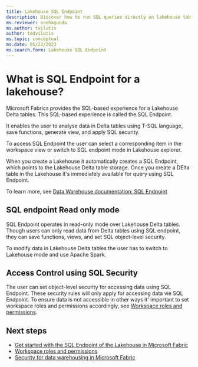 ```yaml
---
title: Lakehouse SQL Endpoint
description: Discover how to run SQL queries directly on lakehouse tables.
ms.reviewer: snehagunda
ms.author: tvilutis
author: tedvilutis
ms.topic: conceptual
ms.date: 05/23/2023
ms.search.form: Lakehouse SQL Endpoint
---
```


# What is SQL Endpoint for a lakehouse?
Microsoft Fabrics provides the SQL-based experience for a Lakehouse Delta tables. This SQL-based experience is called the SQL Endpoint.

It enables the user to analyse data in Delta tables using T-SQL language, save functions, generate view, and apply SQL security.

To access SQL Endpoint the user can select a corresponding item in the workspace view or switch to SQL endpoint mode in Lakehouse explorer.

When you create a Lakehouse it automatically creates a SQL Endpoint, which points to the Lakehouse Delta table storage. Once you create a DElta table in the Lakehouse it's immediately available for query using SQL Endpoint.

To learn more, see [Data Warehouse documentation: SQL Endpoint](../data-warehouse/data-warehousing.md#sql-endpoint-of-the-lakehouse)

## SQL endpoint Read only mode
SQL Endpoint operates in read-only mode over Lakehouse Delta tables. Though users can only read data from Delta tables using SQL endpoint, they can save functions, views, and set SQL object-level security.

To modify data in Lakehouse Delta tables the user has to switch to Lakehouse mode and use Apache Spark.

## Access Control using SQL Security
The user can set object-level security for accessing data using SQL Endpoint. These security rules will only apply for accessing data vie SQL Endpoint. To ensure data is not accessible in other ways it' important to set workspace roles and permissions accordingly, see [Workspace roles and permissions](workspace-roles-lakehouse.md).

## Next steps

- [Get started with the SQL Endpoint of the Lakehouse in Microsoft Fabric](../data-warehouse/data-warehousing.md#sql-endpoint-of-the-lakehouse)
- [Workspace roles and permissions](workspace-roles-lakehouse.md)
- [Security for data warehousing in Microsoft Fabric](../data-warehouse/security.md)

